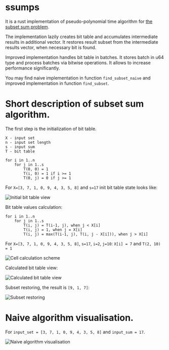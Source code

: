 ssumps
======

It is a rust implementation of pseudo-polynomial time algorithm for [the subset sum problem](https://en.wikipedia.org/wiki/Subset_sum_problem).

The implementation lazily creates bit table and accumulates intermediate results in additional vector. It restores result subset from the intermediate results vector, when necessary bit is found.

Improved implementation handles bit table in batches. It stores batch in u64 type and process batches via bitwise operations. It allows to increase performance significantly.

You may find naive implementation in function `find_subset_naive` and improved implementation in function `find_subset`.


Short description of subset sum algorithm.
==========================================

The first step is the initialization of bit table.

    X - input set 
    n - input set length
    s - input sum
    T - bit table
    
    for i in 1..n
        for j in 1..s 
            T(0, 0) = 1
            T(i, 0) = 1 if i >= 1
            T(0, j) = 0 if j >= 1

For `X=[3, 7, 1, 0, 9, 4, 3, 5, 8]` and `s=17` init bit table state looks like:

![Initial bit table view](https://i.imgur.com/7H34jtK.png)

Bit table values calculation:

    for i in 1..n
        for j in 1..s 
            T(i, j) = T(i-1, j), when j < X[i]
            T(i, j) = 1, when j = X[i]
            T(i, j) = max(T(i-1, j), T(i, j - X[i])), when j > X[i]

For `X=[3, 7, 1, 0, 9, 4, 3, 5, 8]`, `s=17`, `i=2`, `j=10`: `X[i] = 7` and `T(2, 10) = 1`

![Cell calculation scheme](https://i.imgur.com/JnFh01Y.png)


Calculated bit table view:

![Calculated bit table view](https://i.imgur.com/NiXrgxt.png)

Subset restoring, the result is `[9, 1, 7]`: 

![Subset restoring](https://i.imgur.com/tCa4l80.png)

Naive algorithm visualisation. 
==============================

For `input_set = [3, 7, 1, 0, 9, 4, 3, 5, 8]` and `input_sum = 17`.

![Naive algorithm visualisation](https://i.imgur.com/QWkht2v.gif)


